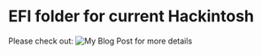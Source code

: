 # EFI folder for current Hackintosh

Please check out: ![My Blog Post](https://jonktsui.github.io/blog/tech/building-a-hackintosh-part2/) for more details
